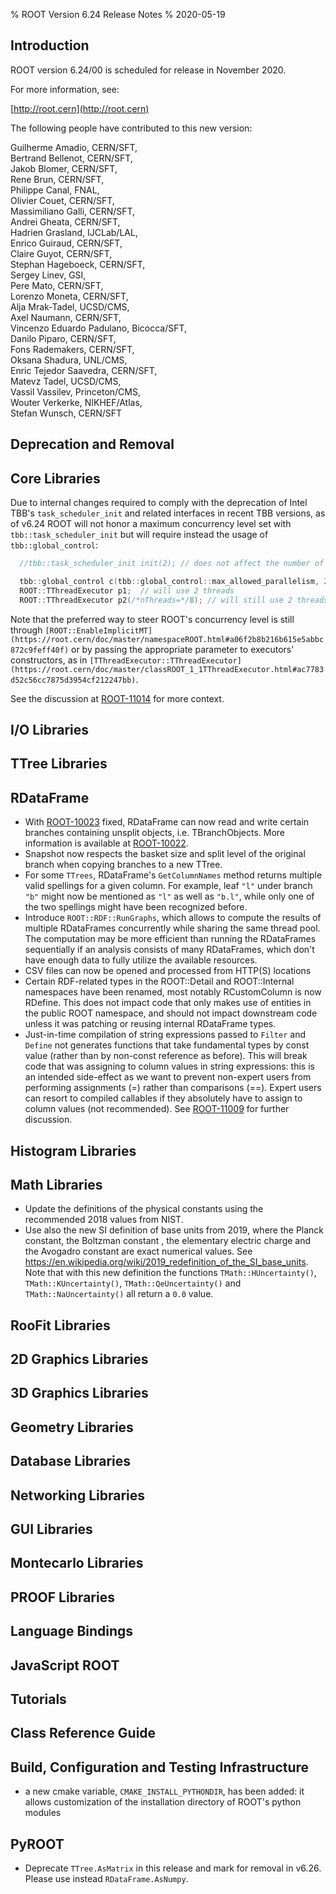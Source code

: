 % ROOT Version 6.24 Release Notes
% 2020-05-19
<a name="TopOfPage"></a>

## Introduction

ROOT version 6.24/00 is scheduled for release in November 2020.

For more information, see:

[http://root.cern](http://root.cern)

The following people have contributed to this new version:

 Guilherme Amadio, CERN/SFT,\
 Bertrand Bellenot, CERN/SFT,\
 Jakob Blomer, CERN/SFT,\
 Rene Brun, CERN/SFT,\
 Philippe Canal, FNAL,\
 Olivier Couet, CERN/SFT,\
 Massimiliano Galli, CERN/SFT,\
 Andrei Gheata, CERN/SFT,\
 Hadrien Grasland, IJCLab/LAL,\
 Enrico Guiraud, CERN/SFT,\
 Claire Guyot, CERN/SFT,\
 Stephan Hageboeck, CERN/SFT,\
 Sergey Linev, GSI,\
 Pere Mato, CERN/SFT,\
 Lorenzo Moneta, CERN/SFT,\
 Alja Mrak-Tadel, UCSD/CMS,\
 Axel Naumann, CERN/SFT,\
 Vincenzo Eduardo Padulano, Bicocca/SFT,\
 Danilo Piparo, CERN/SFT,\
 Fons Rademakers, CERN/SFT,\
 Oksana Shadura, UNL/CMS,\
 Enric Tejedor Saavedra, CERN/SFT,\
 Matevz Tadel, UCSD/CMS,\
 Vassil Vassilev, Princeton/CMS,\
 Wouter Verkerke, NIKHEF/Atlas,\
 Stefan Wunsch, CERN/SFT

## Deprecation and Removal


## Core Libraries

Due to internal changes required to comply with the deprecation of Intel TBB's `task_scheduler_init` and related
interfaces in recent TBB versions, as of v6.24 ROOT will not honor a maximum concurrency level set with
`tbb::task_scheduler_init` but will require instead the usage of `tbb::global_control`:

```cpp
  //tbb::task_scheduler_init init(2); // does not affect the number of threads ROOT will use anymore

  tbb::global_control c(tbb::global_control::max_allowed_parallelism, 2);
  ROOT::TThreadExecutor p1;  // will use 2 threads
  ROOT::TThreadExecutor p2(/*nThreads=*/8); // will still use 2 threads
```

Note that the preferred way to steer ROOT's concurrency level is still through `[ROOT::EnableImplicitMT](https://root.cern/doc/master/namespaceROOT.html#a06f2b8b216b615e5abbc872c9feff40f)` or by passing the appropriate parameter to executors' constructors, as in `[TThreadExecutor::TThreadExecutor](https://root.cern/doc/master/classROOT_1_1TThreadExecutor.html#ac7783d52c56cc7875d3954cf212247bb)`.

See the discussion at [ROOT-11014](https://sft.its.cern.ch/jira/browse/ROOT-11014) for more context.

## I/O Libraries


## TTree Libraries


## RDataFrame

- With [ROOT-10023](https://sft.its.cern.ch/jira/browse/ROOT-10023) fixed, RDataFrame can now read and write certain branches containing unsplit objects, i.e. TBranchObjects. More information is available at [ROOT-10022](https://sft.its.cern.ch/jira/browse/ROOT-10022).
- Snapshot now respects the basket size and split level of the original branch when copying branches to a new TTree.
- For some `TTrees`, RDataFrame's `GetColumnNames` method returns multiple valid spellings for a given column. For example, leaf `"l"` under branch `"b"` might now be mentioned as `"l"` as well as `"b.l"`, while only one of the two spellings might have been recognized before.
- Introduce `ROOT::RDF::RunGraphs`, which allows to compute the results of multiple RDataFrames concurrently while sharing the same thread pool. The computation may be more efficient than running the RDataFrames sequentially if an analysis consists of many RDataFrames, which don't have enough data to fully utilize the available resources.
- CSV files can now be opened and processed from HTTP(S) locations
- Certain RDF-related types in the ROOT::Detail and ROOT::Internal namespaces have been renamed, most notably RCustomColumn is now RDefine. This does not impact code that only makes use of entities in the public ROOT namespace, and should not impact downstream code unless it was patching or reusing internal RDataFrame types.
- Just-in-time compilation of string expressions passed to `Filter` and `Define` not generates functions that take fundamental types by const value (rather than by non-const reference as before). This will break code that was assigning to column values in string expressions: this is an intended side-effect as we want to prevent non-expert users from performing assignments (=) rather than comparisons (==). Expert users can resort to compiled callables if they absolutely have to assign to column values (not recommended). See [ROOT-11009](https://sft.its.cern.ch/jira/browse/ROOT-11009) for further discussion.

## Histogram Libraries


## Math Libraries

- Update the definitions of the physical constants using the recommended 2018 values from NIST.
 - Use also the new SI definition of base units from 2019, where the Planck constant, the Boltzman constant , the elementary electric charge and the Avogadro constant are exact numerical values. See
 <https://en.wikipedia.org/wiki/2019_redefinition_of_the_SI_base_units>. Note that with this new definition the functions `TMath::HUncertainty()`, `TMath::KUncertainty()`,
 `TMath::QeUncertainty()` and `TMath::NaUncertainty()` all return a  `0.0` value.



## RooFit Libraries


## 2D Graphics Libraries


## 3D Graphics Libraries


## Geometry Libraries


## Database Libraries


## Networking Libraries


## GUI Libraries


## Montecarlo Libraries


## PROOF Libraries


## Language Bindings


## JavaScript ROOT


## Tutorials


## Class Reference Guide


## Build, Configuration and Testing Infrastructure

- a new cmake variable, `CMAKE_INSTALL_PYTHONDIR`, has been added: it allows customization of the installation directory of ROOT's python modules

## PyROOT

- Deprecate `TTree.AsMatrix` in this release and mark for removal in v6.26. Please use instead `RDataFrame.AsNumpy`.

